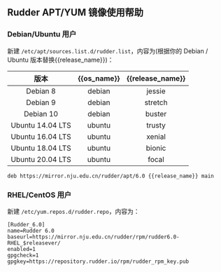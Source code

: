 ## Rudder APT/YUM 镜像使用帮助

### Debian/Ubuntu 用户

新建 `/etc/apt/sources.list.d/rudder.list`，内容为(根据你的 Debian / Ubuntu 版本替换{{release_name}})：

|  版本 | {{os_name}} | {{release_name}} |
| :----: | :----: | :----: |
| Debian 8   | debian |  jessie         |
| Debian 9   | debian |  stretch        |
| Debian 10  | debian |  buster         |
| Ubuntu 14.04 LTS | ubuntu | trusty |
| Ubuntu 16.04 LTS | ubuntu | xenial |
| Ubuntu 18.04 LTS | ubuntu | bionic |
| Ubuntu 20.04 LTS | ubuntu | focal  |


```
deb https://mirror.nju.edu.cn/rudder/apt/6.0 {{release_name}} main
```

### RHEL/CentOS 用户

新建 `/etc/yum.repos.d/rudder.repo`，内容为：

```
[Rudder_6.0]
name=Rudder 6.0
baseurl=https://mirror.nju.edu.cn/rudder/rpm/rudder6.0-RHEL_$releasever/
enabled=1
gpgcheck=1
gpgkey=https://repository.rudder.io/rpm/rudder_rpm_key.pub
```
